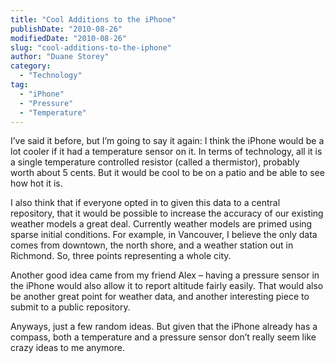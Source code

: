 ```yaml
---
title: "Cool Additions to the iPhone"
publishDate: "2010-08-26"
modifiedDate: "2010-08-26"
slug: "cool-additions-to-the-iphone"
author: "Duane Storey"
category:
  - "Technology"
tag:
  - "iPhone"
  - "Pressure"
  - "Temperature"
---
```


I’ve said it before, but I’m going to say it again: I think the iPhone would be a lot cooler if it had a temperature sensor on it. In terms of technology, all it is a single temperature controlled resistor (called a thermistor), probably worth about 5 cents. But it would be cool to be on a patio and be able to see how hot it is.

I also think that if everyone opted in to given this data to a central repository, that it would be possible to increase the accuracy of our existing weather models a great deal. Currently weather models are primed using sparse initial conditions. For example, in Vancouver, I believe the only data comes from downtown, the north shore, and a weather station out in Richmond. So, three points representing a whole city.

Another good idea came from my friend Alex – having a pressure sensor in the iPhone would also allow it to report altitude fairly easily. That would also be another great point for weather data, and another interesting piece to submit to a public repository.

Anyways, just a few random ideas. But given that the iPhone already has a compass, both a temperature and a pressure sensor don’t really seem like crazy ideas to me anymore.